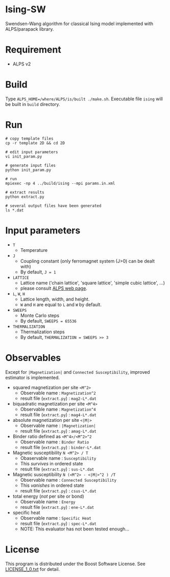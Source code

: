 # Ising-SW
Swendsen-Wang algorithm for classical Ising model implemented with ALPS/parapack library.

# Requirement
- ALPS v2

# Build
Type `ALPS_HOME=/where/ALPS/is/built ./make.sh`.
Executable file `ising` will be built in `build` directory.

# Run

    # copy template files
    cp -r template 2D && cd 2D
    
    # edit input parameters
    vi init_param.py
    
    # generate input files
    python init_param.py
    
    # run
    mpiexec -np 4 ../build/ising --mpi params.in.xml
    
    # extract results
    python extract.py
    
    # several output files have been generated
    ls *.dat

# Input parameters
- `T`
    - Temperature
- `J`
    - Coupling constant (only ferromagnet system (J>0) can be dealt with)
    - By default, `J = 1`
- `LATTICE`
    - Lattice name ('chain lattice', 'square lattice', 'simple cubic lattice', ...)
    - please consult [ALPS web page](http://alps.comp-phys.org/mediawiki/index.php/Tutorials:LatticeHOWTO).
- `L`, `W`, `H`
    - Lattice length, width, and height.
    - `W` and `H` are equal to `L` and `W` by default.
- `SWEEPS`
    - Monte Carlo steps
    - By default, `SWEEPS = 65536`
- `THERMALIZATION`
    - Thermalization steps
    - By default, `THERMALIZATION = SWEEPS >> 3`

# Observables
Except for `|Magnetization|` and `Connected Susceptibility`,
improved estimator is implemented.

- squared magnetization per site `<M^2>`
    - Observable name :  `Magnetization^2`
    - result file (`extract.py`) : `mag2-L*.dat`
- biquadratic magnetization per site `<M^4>`
    - Observable name : `Magnetization^4`
    - result file (`extract.py`) : `mag4-L*.dat`
- absolute magnetization per site `<|M|>`
    - Observable name : `|Magnetization|`
    - result file (`extract.py`) : `amag-L*.dat`
- Binder ratio defined as `<M^4>/<M^2>^2`
    - Observable name : `Binder Ratio`
    - result file (`extract.py`) : `binder-L*.dat`
- Magnetic susceptibility `N <M^2> / T`
    - Obaservable name : `Susceptibility`
    - This _survives_ in ordered state
    - result file (`extract.py`) : `sus-L*.dat`
- Magnetic susceptibility `N (<M^2> - <|M|>^2 ) /T`
    - Observable name : `Connected Susceptibility`
    - This _vanishes_ in ordered state
    - result file (`extract.py`) : `csus-L*.dat`
- total energy (_not_ per site or bond)
    - Observable name : `Energy`
    - result file (`extract.py`) : `ene-L*.dat`
- specific heat
    - Observable name : `Specific Heat`
    - result file (`extract.py`) : `spec-L*.dat`
    - NOTE: This evaluator has not been tested enough...

# License
This program is distributed under the Boost Software License.
See [LICENSE_1_0.txt](LICENSE_1_0.txt) for detail.
